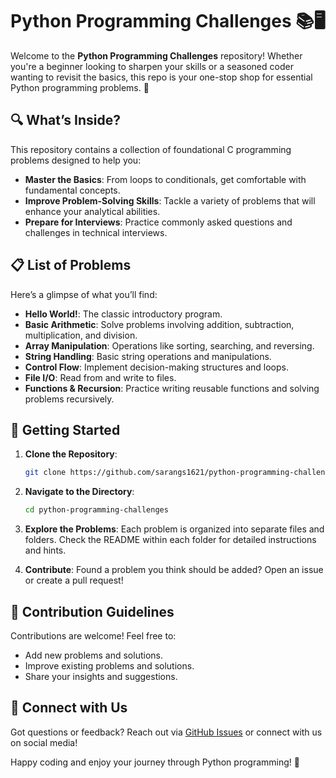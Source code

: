 # Python Programming Challenges 📚🖥️

Welcome to the **Python Programming Challenges** repository! Whether you're a beginner looking to sharpen your skills or a seasoned coder wanting to revisit the basics, this repo is your one-stop shop for essential Python programming problems. 🚀

## 🔍 What’s Inside?

This repository contains a collection of foundational C programming problems designed to help you:
- **Master the Basics**: From loops to conditionals, get comfortable with fundamental concepts.
- **Improve Problem-Solving Skills**: Tackle a variety of problems that will enhance your analytical abilities.
- **Prepare for Interviews**: Practice commonly asked questions and challenges in technical interviews.

## 📋 List of Problems

Here’s a glimpse of what you’ll find:

- **Hello World!**: The classic introductory program.
- **Basic Arithmetic**: Solve problems involving addition, subtraction, multiplication, and division.
- **Array Manipulation**: Operations like sorting, searching, and reversing.
- **String Handling**: Basic string operations and manipulations.
- **Control Flow**: Implement decision-making structures and loops.
- **File I/O**: Read from and write to files.
- **Functions & Recursion**: Practice writing reusable functions and solving problems recursively.

## 🚀 Getting Started

1. **Clone the Repository**: 
   ```bash
   git clone https://github.com/sarangs1621/python-programming-challenges.git
   ```
2. **Navigate to the Directory**:
   ```bash
   cd python-programming-challenges
   ```
3. **Explore the Problems**: Each problem is organized into separate files and folders. Check the README within each folder for detailed instructions and hints.

4. **Contribute**: Found a problem you think should be added? Open an issue or create a pull request!

## 📝 Contribution Guidelines

Contributions are welcome! Feel free to:
- Add new problems and solutions.
- Improve existing problems and solutions.
- Share your insights and suggestions.

## 🔗 Connect with Us

Got questions or feedback? Reach out via [GitHub Issues](https://github.com/sarangs1621/python-programming-challenges/issues) or connect with us on social media!

Happy coding and enjoy your journey through Python programming! 🌟

